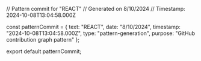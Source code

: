 // Pattern commit for "REACT"
// Generated on 8/10/2024
// Timestamp: 2024-10-08T13:04:58.000Z

const patternCommit = {
  text: "REACT",
  date: "8/10/2024",
  timestamp: "2024-10-08T13:04:58.000Z",
  type: "pattern-generation",
  purpose: "GitHub contribution graph pattern"
};

export default patternCommit;

